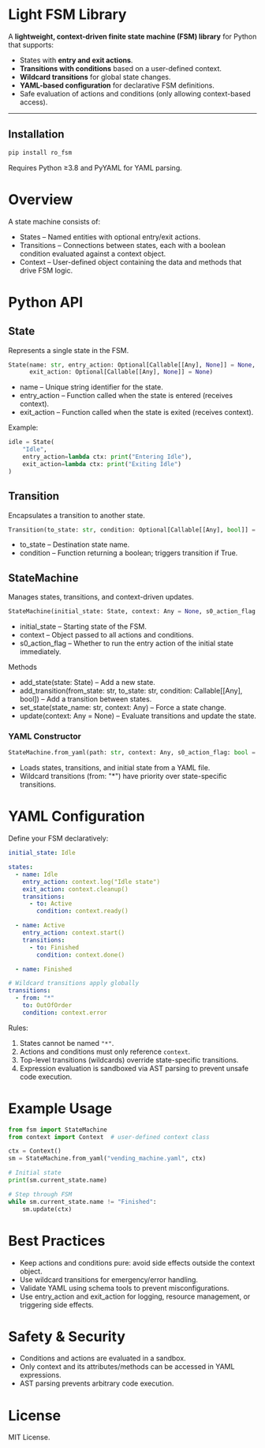 # Light FSM Library

A **lightweight, context-driven finite state machine (FSM) library** for Python that supports:

- States with **entry and exit actions**.
- **Transitions with conditions** based on a user-defined context.
- **Wildcard transitions** for global state changes.
- **YAML-based configuration** for declarative FSM definitions.
- Safe evaluation of actions and conditions (only allowing context-based access).

---

## Installation

```bash
pip install ro_fsm
```

Requires Python ≥3.8 and PyYAML for YAML parsing.

# Overview

A state machine consists of:

- States – Named entities with optional entry/exit actions.
- Transitions – Connections between states, each with a boolean condition evaluated against a context object.
- Context – User-defined object containing the data and methods that drive FSM logic.

# Python API
## State

Represents a single state in the FSM.

```python
State(name: str, entry_action: Optional[Callable[[Any], None]] = None,
      exit_action: Optional[Callable[[Any], None]] = None)
```

- name – Unique string identifier for the state.
- entry_action – Function called when the state is entered (receives context).
- exit_action – Function called when the state is exited (receives context).

Example:

```python
idle = State(
    "Idle",
    entry_action=lambda ctx: print("Entering Idle"),
    exit_action=lambda ctx: print("Exiting Idle")
)
```
## Transition

Encapsulates a transition to another state.
```python
Transition(to_state: str, condition: Optional[Callable[[Any], bool]] = None)
```

- to_state – Destination state name.
- condition – Function returning a boolean; triggers transition if True.

## StateMachine

Manages states, transitions, and context-driven updates.
```python
StateMachine(initial_state: State, context: Any = None, s0_action_flag: bool = True)
```

- initial_state – Starting state of the FSM.
- context – Object passed to all actions and conditions.
- s0_action_flag – Whether to run the entry action of the initial state immediately.

Methods

- add_state(state: State) – Add a new state.
- add_transition(from_state: str, to_state: str, condition: Callable[[Any], bool]) – Add a transition between states.
- set_state(state_name: str, context: Any) – Force a state change.
- update(context: Any = None) – Evaluate transitions and update the state.

### YAML Constructor
```python
StateMachine.from_yaml(path: str, context: Any, s0_action_flag: bool = True)
```

- Loads states, transitions, and initial state from a YAML file.
- Wildcard transitions (from: "*") have priority over state-specific transitions.

# YAML Configuration

Define your FSM declaratively:

```yaml
initial_state: Idle

states:
  - name: Idle
    entry_action: context.log("Idle state")
    exit_action: context.cleanup()
    transitions:
      - to: Active
        condition: context.ready()

  - name: Active
    entry_action: context.start()
    transitions:
      - to: Finished
        condition: context.done()

  - name: Finished

# Wildcard transitions apply globally
transitions:
  - from: "*"
    to: OutOfOrder
    condition: context.error
```

Rules:
1. States cannot be named `"*"`.
2. Actions and conditions must only reference `context`.
3. Top-level transitions (wildcards) override state-specific transitions.
4. Expression evaluation is sandboxed via AST parsing to prevent unsafe code execution.

# Example Usage
```python
from fsm import StateMachine
from context import Context  # user-defined context class

ctx = Context()
sm = StateMachine.from_yaml("vending_machine.yaml", ctx)

# Initial state
print(sm.current_state.name)

# Step through FSM
while sm.current_state.name != "Finished":
    sm.update(ctx)
```

# Best Practices

- Keep actions and conditions pure: avoid side effects outside the context object.
- Use wildcard transitions for emergency/error handling.
- Validate YAML using schema tools to prevent misconfigurations.
- Use entry_action and exit_action for logging, resource management, or triggering side effects.

# Safety & Security

- Conditions and actions are evaluated in a sandbox.
- Only context and its attributes/methods can be accessed in YAML expressions.
- AST parsing prevents arbitrary code execution.

# License

MIT License.